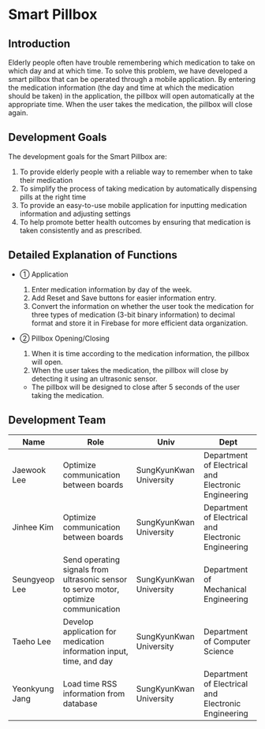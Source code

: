 # Smart Pillbox

## Introduction
Elderly people often have trouble remembering which medication to take on which day and at which time. To solve this problem, we have developed a smart pillbox that can be operated through a mobile application. By entering the medication information (the day and time at which the medication should be taken) in the application, the pillbox will open automatically at the appropriate time. When the user takes the medication, the pillbox will close again. 

## Development Goals
The development goals for the Smart Pillbox are:

  1. To provide elderly people with a reliable way to remember when to take their medication
  2. To simplify the process of taking medication by automatically dispensing pills at the right time
  3. To provide an easy-to-use mobile application for inputting medication information and adjusting settings
  4. To help promote better health outcomes by ensuring that medication is taken consistently and as prescribed.

## Detailed Explanation of Functions
- ① Application
  1. Enter medication information by day of the week.
  2. Add Reset and Save buttons for easier information entry.
  3. Convert the information on whether the user took the medication for three types of medication (3-bit binary information) to decimal format and store it in Firebase for more efficient data organization.

- ② Pillbox Opening/Closing
  1. When it is time according to the medication information, the pillbox will open.
  2. When the user takes the medication, the pillbox will close by detecting it using an ultrasonic sensor.
    - The pillbox will be designed to close after 5 seconds of the user taking the medication.
## Development Team

| Name | Role | Univ | Dept |
|------|------|------|------|
| Jaewook Lee | Optimize communication between boards | SungKyunKwan University | Department of Electrical and Electronic Engineering |
| Jinhee Kim | Optimize communication between boards | SungKyunKwan University | Department of Electrical and Electronic Engineering |
| Seungyeop Lee | Send operating signals from ultrasonic sensor to servo motor, optimize communication | SungKyunKwan University | Department of Mechanical Engineering |
| Taeho Lee | Develop application for medication information input, time, and day | SungKyunKwan University | Department of Computer Science |
| Yeonkyung Jang | Load time RSS information from database | SungKyunKwan University | Department of Electrical and Electronic Engineering |
